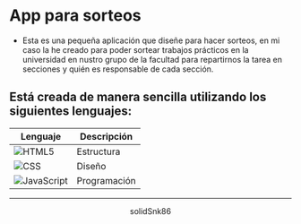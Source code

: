 # App para sorteos

- Esta es una pequeña aplicación que diseñe para hacer sorteos, en mi caso la he creado para poder sortear trabajos prácticos en la universidad en nustro grupo de la facultad para repartirnos la tarea en secciones y quién es responsable de cada sección.

## Está creada de manera sencilla utilizando los siguientes lenguajes:

| Lenguaje                                                                                             | Descripción  |
| ---------------------------------------------------------------------------------------------------- | ------------ |
| ![HTML5](https://img.shields.io/badge/HTML5-%23E34F26.svg?logo=html5&logoColor=white)                | Estructura   |
| ![CSS](https://img.shields.io/badge/CSS-%231572B6.svg?logo=css3&logoColor=white)                     | Diseño       |
| ![JavaScript](https://img.shields.io/badge/JavaScript-%23F7DF1E.svg?logo=javascript&logoColor=black) | Programación |

---

<div align="center">
    solidSnk86
</div>
